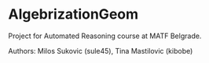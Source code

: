 # AlgebrizationGeom

Project for Automated Reasoning course at MATF Belgrade.

Authors: Milos Sukovic (sule45), Tina Mastilovic (kibobe)
